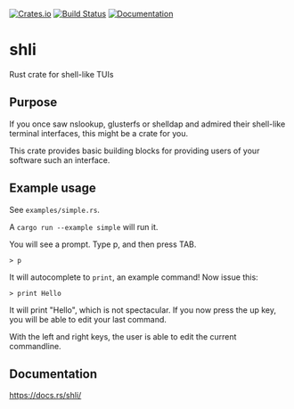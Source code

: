[![Crates.io](https://img.shields.io/crates/v/shli.svg)](https://crates.io/crates/shli)
[![Build Status](https://travis-ci.org/UgnilJoZ/shli.svg?branch=master)](https://travis-ci.org/UgnilJoZ/shli)
[![Documentation](https://docs.rs/shli/badge.svg)](https://docs.rs/crate/shli/)

# shli
Rust crate for shell-like TUIs

## Purpose
If you once saw nslookup, glusterfs or shelldap and admired their shell-like terminal interfaces, this might be a crate for you.

This crate provides basic building blocks for providing users of your software such an interface.

## Example usage
See `examples/simple.rs`.

A `cargo run --example simple` will run it.

You will see a prompt. Type p, and then press TAB.
```
> p
```
It will autocomplete to `print`, an example command! Now issue this:

```
> print Hello
```
It will print "Hello", which is not spectacular. If you now press the up key, you will be able to edit your last command.

With the left and right keys, the user is able to edit the current commandline.

## Documentation
https://docs.rs/shli/